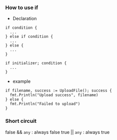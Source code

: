 ### How to use if
- Declaration
```
if condition {
  ...
} else if condition {
  ...
} else {
  ...
}
```

```
if initializer; condition {
  ...
}
```

- example
```
if filename, success := UploadFile(); success {
  fmt.Println("Upload success", filename)
} else {
  fmt.Println("Failed to upload")
}
```

### Short circuit
false && `any` : always false
true || `any` : always true